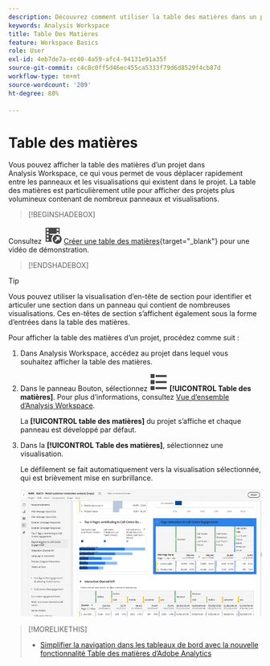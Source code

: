 ```yaml
---
description: Découvrez comment utiliser la table des matières dans un projet dans Analysis Workspace pour accéder rapidement aux panneaux et aux visualisations.
keywords: Analysis Workspace
title: Table Des Matières
feature: Workspace Basics
role: User
exl-id: 4eb7de7a-ec40-4a59-afc4-94131e91a35f
source-git-commit: c4c8c0ff5d46ec455ca5333f79d6d8529f4cb87d
workflow-type: tm+mt
source-wordcount: '209'
ht-degree: 88%

---
```


# Table des matières

Vous pouvez afficher la table des matières d’un projet dans Analysis Workspace, ce qui vous permet de vous déplacer rapidement entre les panneaux et les visualisations qui existent dans le projet. La table des matières est particulièrement utile pour afficher des projets plus volumineux contenant de nombreux panneaux et visualisations.

>[!BEGINSHADEBOX]

Consultez ![VideoCheckedOut](/help/assets/icons/VideoCheckedOut.svg) [Créer une table des matières](https://video.tv.adobe.com/v/26990/?quality=12&learn=on){target="_blank"} pour une vidéo de démonstration.

>[!ENDSHADEBOX]


>[!TIP]
>
>Vous pouvez utiliser la visualisation d’en-tête de section pour identifier et articuler une section dans un panneau qui contient de nombreuses visualisations. Ces en-têtes de section s’affichent également sous la forme d’entrées dans la table des matières.
>


Pour afficher la table des matières d’un projet, procédez comme suit :

1. Dans Analysis Workspace, accédez au projet dans lequel vous souhaitez afficher la table des matières.

1. Dans le panneau Bouton, sélectionnez ![ViewList](/help/assets/icons/ViewList.svg) **[!UICONTROL Table des matières]**. Pour plus d’informations, consultez [Vue d’ensemble d’Analysis Workspace](/help/analysis-workspace/home.md).<br/>

   La **[!UICONTROL table des matières]** du projet s’affiche et chaque panneau est développé par défaut.

1. Dans la **[!UICONTROL Table des matières]**, sélectionnez une visualisation.<br/>

   Le défilement se fait automatiquement vers la visualisation sélectionnée, qui est brièvement mise en surbrillance.

   ![Table des matières mise en surbrillance](assets/toc-highlighted.png)


>[!MORELIKETHIS]
>
>* [Simplifier la navigation dans les tableaux de bord avec la nouvelle fonctionnalité Table des matières d’Adobe Analytics](https://experienceleaguecommunities.adobe.com/t5/adobe-analytics-blogs/simplify-dashboard-navigation-with-the-new-table-of-contents/ba-p/731284?profile.language=fr)
